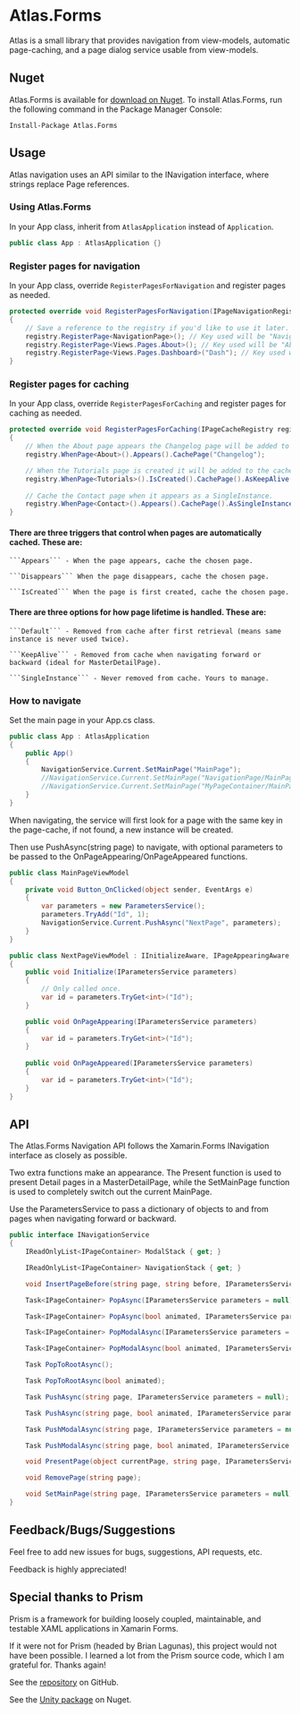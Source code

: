 # Atlas.Forms
Atlas is a small library that provides navigation from view-models, automatic page-caching, and a page dialog service usable from view-models.

## Nuget
Atlas.Forms is available for [download on Nuget](https://www.nuget.org/packages/Atlas.Forms/).
To install Atlas.Forms, run the following command in the Package Manager Console:

    Install-Package Atlas.Forms

## Usage
Atlas navigation uses an API similar to the INavigation interface, where strings replace Page references.

### Using Atlas.Forms
In your App class, inherit from ```AtlasApplication``` instead of ```Application```.

```csharp
public class App : AtlasApplication {}
```

### Register pages for navigation
In your App class, override ```RegisterPagesForNavigation``` and register pages as needed.

```csharp
protected override void RegisterPagesForNavigation(IPageNavigationRegistry registry)
{
    // Save a reference to the registry if you'd like to use it later.
	registry.RegisterPage<NavigationPage>(); // Key used will be "NavigationPage"
	registry.RegisterPage<Views.Pages.About>(); // Key used will be "About"
	registry.RegisterPage<Views.Pages.Dashboard>("Dash"); // Key used will be "Dash"
}
```

### Register pages for caching
In your App class, override ```RegisterPagesForCaching``` and register pages for caching as needed.

```csharp
protected override void RegisterPagesForCaching(IPageCacheRegistry registry)
{
	// When the About page appears the Changelog page will be added to the cache as a Default instance.
	registry.WhenPage<About>().Appears().CachePage("Changelog");

	// When the Tutorials page is created it will be added to the cache as a KeepAlive instance.
	registry.WhenPage<Tutorials>().IsCreated().CachePage().AsKeepAlive();
	
	// Cache the Contact page when it appears as a SingleInstance.
	registry.WhenPage<Contact>().Appears().CachePage().AsSingleInstance();
}
```

#### There are three triggers that control when pages are automatically cached. These are:

	```Appears``` - When the page appears, cache the chosen page.
	
	```Disappears``` When the page disappears, cache the chosen page.
	
	```IsCreated``` When the page is first created, cache the chosen page.

#### There are three options for how page lifetime is handled. These are:

	```Default``` - Removed from cache after first retrieval (means same instance is never used twice).
	
	```KeepAlive``` - Removed from cache when navigating forward or backward (ideal for MasterDetailPage).
	
	```SingleInstance``` - Never removed from cache. Yours to manage.

### How to navigate
Set the main page in your App.cs class.

```csharp
public class App : AtlasApplication
{
	public App()
	{
		NavigationService.Current.SetMainPage("MainPage");
		//NavigationService.Current.SetMainPage("NavigationPage/MainPage");
		//NavigationService.Current.SetMainPage("MyPageContainer/MainPage");
	}
}
```

When navigating, the service will first look for a page with the same key in the page-cache, if not found, a new instance will be created.

Then use PushAsync(string page) to navigate, with optional parameters to be passed to the OnPageAppearing/OnPageAppeared functions.
```csharp
public class MainPageViewModel
{
	private void Button_OnClicked(object sender, EventArgs e)
	{
		var parameters = new ParametersService();
		parameters.TryAdd("Id", 1);
		NavigationService.Current.PushAsync("NextPage", parameters);
	}
}

public class NextPageViewModel : IInitializeAware, IPageAppearingAware, IPageAppearedAware
{
	public void Initialize(IParametersService parameters)
	{
		// Only called once.
		var id = parameters.TryGet<int>("Id");
	}

	public void OnPageAppearing(IParametersService parameters)
	{
		var id = parameters.TryGet<int>("Id");
	}
	
	public void OnPageAppeared(IParametersService parameters)
	{
		var id = parameters.TryGet<int>("Id");
	}
}
```

## API
The Atlas.Forms Navigation API follows the Xamarin.Forms INavigation interface as closely as possible.

Two extra functions make an appearance. The Present function is used to present Detail pages in a MasterDetailPage, while
the SetMainPage function is used to completely switch out the current MainPage.

Use the ParametersService to pass a dictionary of objects to and from pages when navigating forward or backward.

```csharp
public interface INavigationService
{
	IReadOnlyList<IPageContainer> ModalStack { get; }

	IReadOnlyList<IPageContainer> NavigationStack { get; }

	void InsertPageBefore(string page, string before, IParametersService parameters = null);

	Task<IPageContainer> PopAsync(IParametersService parameters = null);

	Task<IPageContainer> PopAsync(bool animated, IParametersService parameters = null);

	Task<IPageContainer> PopModalAsync(IParametersService parameters = null);

	Task<IPageContainer> PopModalAsync(bool animated, IParametersService parameters = null);

	Task PopToRootAsync();

	Task PopToRootAsync(bool animated);

	Task PushAsync(string page, IParametersService parameters = null);

	Task PushAsync(string page, bool animated, IParametersService parameters = null);

	Task PushModalAsync(string page, IParametersService parameters = null);

	Task PushModalAsync(string page, bool animated, IParametersService parameters = null);

	void PresentPage(object currentPage, string page, IParametersService parameters = null);

	void RemovePage(string page);

	void SetMainPage(string page, IParametersService parameters = null);
}
```

## Feedback/Bugs/Suggestions
Feel free to add new issues for bugs, suggestions, API requests, etc. 

Feedback is highly appreciated!

## Special thanks to Prism
Prism is a framework for building loosely coupled, maintainable, and testable XAML applications in Xamarin Forms.

If it were not for Prism (headed by Brian Lagunas), this project would not have been possible. I learned a lot from the Prism source code, which I
am grateful for. Thanks again!

See the [repository](https://github.com/PrismLibrary/Prism) on GitHub.

See the [Unity package](https://www.nuget.org/packages/Prism.Unity.Forms) on Nuget.
